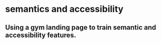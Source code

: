 # semantics and accessibility
## Using a gym landing page to train semantic and accessibility features.
